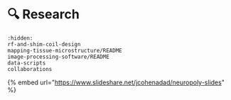 # 🔍  Research

```{toctree}
:hidden:
rf-and-shim-coil-design
mapping-tissue-microstructure/README
image-processing-software/README
data-scripts
collaborations
```

{% embed url="https://www.slideshare.net/jcohenadad/neuropoly-slides" %}



